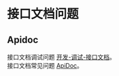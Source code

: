 # 接口文档问题

## Apidoc

接口文档调试问题 [开发-调试-接口文档](/dev/debug/apidoc)。  
接口文档常见问题 [ApiDoc](https://docs.apidoc.icu/help/)。
